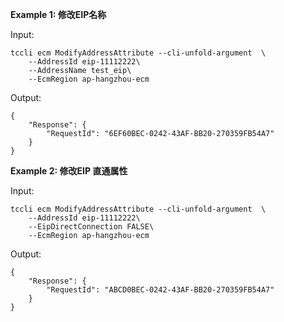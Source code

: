 **Example 1: 修改EIP名称**



Input: 

```
tccli ecm ModifyAddressAttribute --cli-unfold-argument  \
    --AddressId eip-11112222\
    --AddressName test_eip\
    --EcmRegion ap-hangzhou-ecm
```

Output: 
```
{
    "Response": {
        "RequestId": "6EF60BEC-0242-43AF-BB20-270359FB54A7"
    }
}
```

**Example 2: 修改EIP 直通属性**



Input: 

```
tccli ecm ModifyAddressAttribute --cli-unfold-argument  \
    --AddressId eip-11112222\
    --EipDirectConnection FALSE\
    --EcmRegion ap-hangzhou-ecm
```

Output: 
```
{
    "Response": {
        "RequestId": "ABCD0BEC-0242-43AF-BB20-270359FB54A7"
    }
}
```

